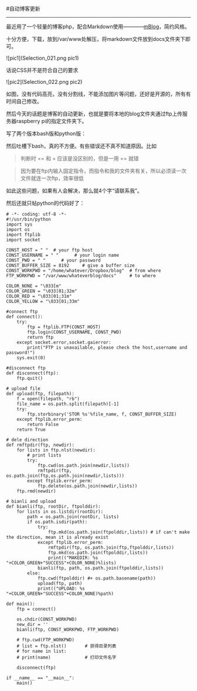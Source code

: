 #自动博客更新

---

最近用了一个轻量的博客php，配合Markdown使用————[mBlog](https://github.com/neofish/mBlog)，简约风格。

十分方便，下载，放到/var/www处解压，将markdown文件放到docs文件夹下即可。

![pic1](Selection_021.png pic1)

话说CSS并不是符合自己的要求

![pic2](Selection_022.png pic2)

如图，没有代码高亮，没有分割线，不能添加图片等问题，还好是开源的，所有有时间自己修改。

然后今天的话题是博客的自动更新，也就是要将本地的blog文件夹通过ftp上传服务器raspberry pi的指定文件夹下。

写了两个版本bash版和python版：

然后吐槽下bash，真的不方便。有些错误还不真不知道原因。比如
    
> 判断时 == 和 = 应该是没区别的，但是一用 == 就错

> 因为要在ftp内输入固定指令，而指令和我的文件夹有关，所以必须读一次文件就连一次ftp，效率很低

如此这些问题，如果有人会解决，那么就4个字“请联系我”。

然后还就只帖python的代码好了：
    
    # -*- coding: utf-8 -*-
    #!/usr/bin/python  
    import sys
    import os
    import ftplib
    import socket
    
    CONST_HOST = " "  # your ftp host
    CONST_USERNAME = " "      # your login name
    CONST_PWD = " "      # your password
    CONST_BUFFER_SIZE = 8192     # give a buffer size
    CONST_WORKPWD = "/home/whatever/Dropbox/blog"  # from where
    FTP_WORKPWD = "/var/www/whateverblog/docs"     # to where
    
    COLOR_NONE = "\033[m"  
    COLOR_GREEN = "\033[01;32m"  
    COLOR_RED = "\033[01;31m"  
    COLOR_YELLOW = "\033[01;33m"  
    
    #connect ftp
    def connect():
    	try:
    		ftp = ftplib.FTP(CONST_HOST)
    		ftp.login(CONST_USERNAME, CONST_PWD)
    		return ftp
    	except socket.error,socket.gaierror:  
    		print("FTP is unavailable, please check the host,username and password!")  
    	sys.exit(0)
    
    #disconnect ftp
    def disconnect(ftp):  
    	ftp.quit()
    
    # upload file
    def upload(ftp, filepath):  
    	f = open(filepath, "rb")  
    	file_name = os.path.split(filepath)[-1]  
    	try:  
    		ftp.storbinary('STOR %s'%file_name, f, CONST_BUFFER_SIZE)  
    	except ftplib.error_perm:  
    		return False  
    	return True  
    
    # dele direction
    def rmftpdir(ftp, newdir):
    	for lists in ftp.nlst(newdir):
    		# print lists
    		try:
    			ftp.cwd(os.path.join(newdir,lists))
    			rmftpdir(ftp, os.path.join(ftp,os.path.join(newdir,lists)))
    		except ftplib.error_perm:
    			ftp.delete(os.path.join(newdir,lists))
    	ftp.rmd(newdir)
    
    # bianli and upload
    def bianli(ftp, rootDir, ftpolddir):
    	for lists in os.listdir(rootDir): 
    		path = os.path.join(rootDir, lists)
    		if os.path.isdir(path): 
    			try:
    				ftp.mkd(os.path.join(ftpolddir,lists)) # if can't make the direction, mean it is already exist
    			except ftplib.error_perm:
    				rmftpdir(ftp, os.path.join(ftp,ftpolddir,lists)) 
    				ftp.mkd(os.path.join(ftpolddir,lists))
    				print(("MAKEDIR: %s "+COLOR_GREEN+"SUCCESS"+COLOR_NONE)%lists)
    			bianli(ftp, path, os.path.join(ftpolddir,lists))
    		else:
    			ftp.cwd(ftpolddir) #+ os.path.basename(path))
    			upload(ftp, path) 
    			print(("UPLOAD: %s "+COLOR_GREEN+"SUCCESS"+COLOR_NONE)%path)
    
    def main():
    	ftp = connect()
    
    	os.chdir(CONST_WORKPWD)
    	new_dir = ''
    	bianli(ftp, CONST_WORKPWD, FTP_WORKPWD)
    
    	# ftp.cwd(FTP_WORKPWD)
    	# list = ftp.nlst()       # 获得目录列表
    	# for name in list:
    	# print(name)             # 打印文件名字
    	
    	disconnect(ftp)
    
    if __name__ == "__main__":  
    	main()  